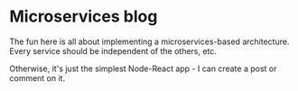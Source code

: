 # Microservices blog

The fun here is all about implementing a microservices-based architecture. Every service should be independent of the others, etc.

Otherwise, it's just the simplest Node-React app - I can create a post or comment on it.